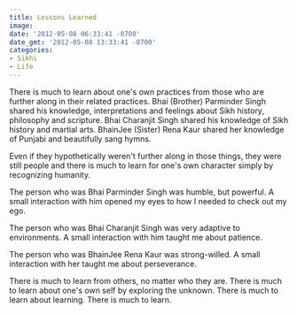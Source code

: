 ```yaml
---
title: Lessons Learned
image: 
date: '2012-05-08 06:33:41 -0700'
date_gmt: '2012-05-08 13:33:41 -0700'
categories:
- Sikhi
- Life
---
```

There is much to learn about one's own practices from those who are further along in their related practices. Bhai (Brother) Parminder Singh shared his knowledge, interpretations and feelings about Sikh history, philosophy and scripture. Bhai Charanjit Singh shared his knowledge of Sikh history and martial arts. BhainJee (Sister) Rena Kaur shared her knowledge of Punjabi and beautifully sang hymns.

Even if they hypothetically weren't further along in those things, they were still people and there is much to learn for one's own character simply by recognizing humanity.

The person who was Bhai Parminder Singh was humble, but powerful. A small interaction with him opened my eyes to how I needed to check out my ego.

The person who was Bhai Charanjit Singh was very adaptive to environments. A small interaction with him taught me about patience.

The person who was BhainJee Rena Kaur was strong-willed. A small interaction with her taught me about perseverance.

There is much to learn from others, no matter who they are. There is much to learn about one's own self by exploring the unknown. There is much to learn about learning. There is much to learn.

